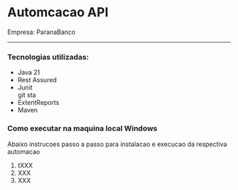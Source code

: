 
<h1><b>Automcacao API </b></h1>
<p>Empresa: ParanaBanco</p>

<hr>

<h3>Tecnologias utilizadas:</h3>

<ul>
  <li>Java 21</li>
  <li>Rest Assured</li>
  <li>Junit</li>git sta
  <li>ExtentReports</li>
  <li>Maven</li>
</ul>

<h3>Como executar na maquina local Windows </h3>

<p>Abaixo instrucoes passo a passo para instalacao e execucao da respectiva automacao</p>
<ol>
  <li>tXXX</li>
  <li>XXX</li>
  <li>XXX</li>
</ol>



